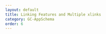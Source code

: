 ```yaml
---
layout: default
title: Linking Features and Multiple xlinks
category: GC-AppSchema
order: 6
---
```

